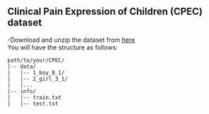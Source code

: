 ## Clinical Pain Expression of Children (CPEC) dataset

-Download and unzip the dataset from [here]()
<br/>You will have the structure as follows:
```
path/to/your/CPEC/
|-- data/
|   |-- 1_boy_8_1/
|   |-- 2_girl_3_1/
|   |...
|-- info/
|   |-- train.txt
|   |-- test.txt
```